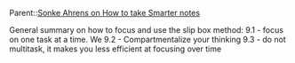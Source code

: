 Parent::[Sonke Ahrens on How to take Smarter notes](Sonke%20Ahrens%20on%20How%20to%20take%20Smarter%20notes.md)

General summary on how to focus and use the slip box method:
9.1 - focus on one task at a time. We
9.2 - Compartmentalize your thinking
9.3 - do not multitask, it makes you less efficient at focusing over time